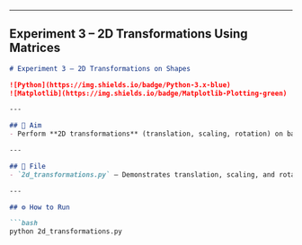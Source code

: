 
---

## **Experiment 3 – 2D Transformations Using Matrices**

```md
# Experiment 3 – 2D Transformations on Shapes

![Python](https://img.shields.io/badge/Python-3.x-blue)
![Matplotlib](https://img.shields.io/badge/Matplotlib-Plotting-green)

---

## 🎯 Aim
- Perform **2D transformations** (translation, scaling, rotation) on basic shapes like triangles and rectangles using **matrices**.  

---

## 📂 File
- `2d_transformations.py` – Demonstrates translation, scaling, and rotation on a shape.

---

## ⚙️ How to Run

```bash
python 2d_transformations.py
